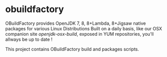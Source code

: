 obuildfactory
=============

OBuildFactory provides OpenJDK 7, 8, 8+Lambda, 8+Jigsaw native packages for various Linux Distributions
Built on a daily basis, like our OSX companion site *openjdk-osx-build*, exposed in YUM repositories, you'll allways be up to date !

This project contains OBuildFactory build and packages scripts.

 